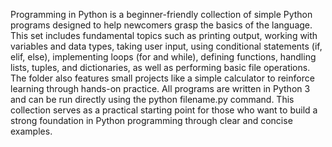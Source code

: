 Programming in Python is a beginner-friendly collection of simple Python programs designed to help newcomers grasp the basics of the language. This set includes fundamental topics such as printing output, working with variables and data types, taking user input, using conditional statements (if, elif, else), implementing loops (for and while), defining functions, handling lists, tuples, and dictionaries, as well as performing basic file operations. The folder also features small projects like a simple calculator to reinforce learning through hands-on practice. All programs are written in Python 3 and can be run directly using the python filename.py command. This collection serves as a practical starting point for those who want to build a strong foundation in Python programming through clear and concise examples.

